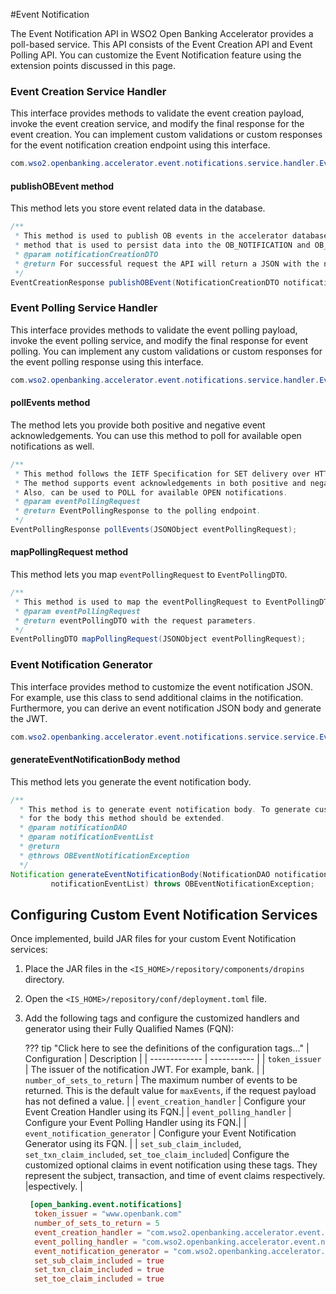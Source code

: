 #Event Notification

The Event Notification API in WSO2 Open Banking Accelerator provides a poll-based service. This API consists of the
Event Creation API and Event Polling API. You can customize the Event Notification feature using the extension
points discussed in this page.

### Event Creation Service Handler

This interface provides methods to validate the event creation payload, invoke the event creation service, and modify
the final response for the event creation. You can implement custom validations or custom responses for the event
notification creation endpoint using this interface.

``` java
com.wso2.openbanking.accelerator.event.notifications.service.handler.EventCreationServiceHandler
```

#### publishOBEvent method

This method lets you store event related data in the database.

``` java
/**
 * This method is used to publish OB events in the accelerator database. The method is a generic
 * method that is used to persist data into the OB_NOTIFICATION and OB_NOTIFICATION_EVENT tables.
 * @param notificationCreationDTO
 * @return For successful request the API will return a JSON with the notificationID
 */
EventCreationResponse publishOBEvent(NotificationCreationDTO notificationCreationDTO);
```

### Event Polling Service Handler

This interface provides methods to validate the event polling payload, invoke the event polling service, and modify
the final response for event polling. You can implement any custom validations or custom responses for the event
polling response using this interface.

``` java
com.wso2.openbanking.accelerator.event.notifications.service.handler.EventPollingServiceHandler
```

#### pollEvents method

The method lets you provide both positive and negative event acknowledgements. You can use this method to poll for 
available open notifications as well.

``` java
/**
 * This method follows the IETF Specification for SET delivery over HTTP.
 * The method supports event acknowledgements in both positive and negative.
 * Also, can be used to POLL for available OPEN notifications.
 * @param eventPollingRequest
 * @return EventPollingResponse to the polling endpoint.
 */
EventPollingResponse pollEvents(JSONObject eventPollingRequest);
```

#### mapPollingRequest method

This method lets you map `eventPollingRequest` to `EventPollingDTO`.

``` java
/**
 * This method is used to map the eventPollingRequest to EventPollingDTO
 * @param eventPollingRequest
 * @return eventPollingDTO with the request parameters.
 */
EventPollingDTO mapPollingRequest(JSONObject eventPollingRequest);
```

### Event Notification Generator

This interface provides method to customize the event notification JSON. For example, use this class to send additional 
claims in the notification. Furthermore, you can derive an event notification JSON body and generate the JWT.

``` java
com.wso2.openbanking.accelerator.event.notifications.service.service.EventNotificationGenerator
```

#### generateEventNotificationBody method

This method lets you generate the event notification body.

``` java
/**
  * This method is to generate event notification body. To generate custom values
  * for the body this method should be extended.
  * @param notificationDAO
  * @param notificationEventList
  * @return
  * @throws OBEventNotificationException
  */
Notification generateEventNotificationBody(NotificationDAO notificationDAO, List<NotificationEvent>
         notificationEventList) throws OBEventNotificationException;
```

## Configuring Custom Event Notification Services

Once implemented, build JAR files for your custom Event Notification services:

1. Place the JAR files in the `<IS_HOME>/repository/components/dropins` directory.
2. Open the `<IS_HOME>/repository/conf/deployment.toml` file.
3. Add the following tags and configure the customized handlers and generator using their Fully Qualified Names (FQN):

    ??? tip "Click here to see the definitions of the configuration tags..."
         | Configuration | Description |
         | ------------- | ----------- |
         | `token_issuer` | The issuer of the notification JWT. For example, bank. |
         | `number_of_sets_to_return` | The maximum number of events to be returned. This is the default value for `maxEvents`, if the request payload has not defined a value. |
         | `event_creation_handler` | Configure your Event Creation Handler using its FQN.|
         | `event_polling_handler` | Configure your Event Polling Handler using its FQN.|
         | `event_notification_generator` | Configure your Event Notification Generator using its FQN. |
         | `set_sub_claim_included`, `set_txn_claim_included`, `set_toe_claim_included`| Configure the customized optional claims in event notification using these tags. They represent the subject, transaction, and time of event claims respectively. |espectively. |

      ``` toml 
       [open_banking.event.notifications]
        token_issuer = "www.openbank.com"
        number_of_sets_to_return = 5
        event_creation_handler = "com.wso2.openbanking.accelerator.event.notifications.service.handler.DefaultEventCreationServiceHandler"
        event_polling_handler = "com.wso2.openbanking.accelerator.event.notifications.service.handler.DefaultEventPollingServiceHandler"
        event_notification_generator = "com.wso2.openbanking.accelerator.event.notifications.service.service.DefaultEventNotificationGenerator"
        set_sub_claim_included = true
        set_txn_claim_included = true
        set_toe_claim_included = true
      ```



